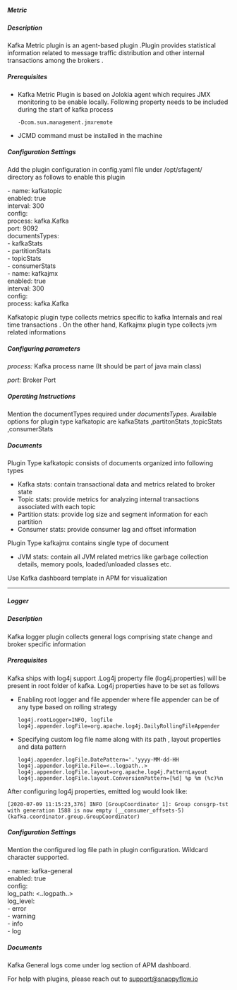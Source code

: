 ##### Metric

##### Description

Kafka Metric plugin is an agent-based plugin .Plugin provides statistical information related to message traffic distribution and other internal transactions among the brokers .

##### Prerequisites

- Kafka Metric Plugin is based on Jolokia agent which requires JMX monitoring to be enable locally. Following property needs to be included during the start of kafka process

  ```
  -Dcom.sun.management.jmxremote
  ```

- JCMD command must be installed in the machine

##### Configuration Settings

Add the plugin configuration in config.yaml file under /opt/sfagent/ directory as follows to enable this plugin

<div class="sfpollerExample">
  <div> - name: kafkatopic</div>
  <div class="innerLeft">
    <div>enabled: true</div>
    <div>interval: 300 </div>
    <div>config:</div>
    <div class="innerLeft">
      <div>process: kafka.Kafka</div>
      <div>port: 9092</div>
      <div>documentsTypes:</div>
      <div>- kafkaStats</div>
      <div>- partitionStats</div>
      <div>- topicStats</div>
      <div>- consumerStats</div>
    </div>
  </div>
  <div> - name: kafkajmx</div>
  <div class="innerLeft">
    <div>enabled: true</div>
    <div>interval: 300 </div>
    <div>config:</div>
    <div class="innerLeft">
      <div>process: kafka.Kafka</div>
    </div>
  </div>
</div>

Kafkatopic plugin type collects metrics specific to kafka Internals and real time transactions . On the other hand, Kafkajmx plugin type collects jvm related informations

##### Configuring parameters

*process:* Kafka process name (It should be part of java main class)

*port:* Broker Port

##### Operating Instructions

Mention the documentTypes required under *documentsTypes.* 
Available options for plugin type kafkatopic are kafkaStats ,partitonStats ,topicStats ,consumerStats 

##### Documents

Plugin Type kafkatopic consists of  documents organized into following types 

- Kafka stats: contain transactional data and metrics related to broker state 
- Topic stats: provide metrics for analyzing internal transactions associated with each topic
- Partition stats:  provide log size and segment information for each partition 
- Consumer stats: provide consumer lag and offset information

Plugin Type kafkajmx contains single type of document 

- JVM stats: contain all JVM related metrics like garbage collection details, memory pools, loaded/unloaded classes etc.

Use Kafka dashboard template in APM for visualization

------

##### Logger

##### Description

Kafka logger plugin collects general logs comprising state change and broker specific information

##### Prerequisites

Kafka ships with log4j support .Log4j property file (log4j.properties) will be present in root folder of kafka.
Log4j properties have to be set as follows 

- Enabling root logger and file appender where file appender can be of any type based on rolling strategy

  ```
  log4j.rootLogger=INFO, logfile
  log4j.appender.logFile=org.apache.log4j.DailyRollingFileAppender
  ```

- Specifying custom log file name along with its path , layout properties and data pattern

  ```
  log4j.appender.logFile.DatePattern='.'yyyy-MM-dd-HH
  log4j.appender.logFile.File=<..logpath..>
  log4j.appender.logFile.layout=org.apache.log4j.PatternLayout
  log4j.appender.logFile.layout.ConversionPattern=[%d] %p %m (%c)%n
  ```

After configuring log4j properties, emitted log would look like:

```
[2020-07-09 11:15:23,376] INFO [GroupCoordinator 1]: Group consgrp-tst with generation 1588 is now empty (__consumer_offsets-5) (kafka.coordinator.group.GroupCoordinator)
```

##### Configuration Settings

Mention the configured log file path in plugin configuration. Wildcard character supported.

<div class="sfpollerExample">
  <div> - name: kafka-general</div>
  <div class="innerLeft">
    <div>enabled: true</div>
    <div>config:</div>
    <div class="innerLeft">
      <div>log_path: <..logpath..>
      </div>
      <div>log_level:</div>
      <div>- error</div>
      <div>- warning</div>
      <div>- info</div>
      <div>- log</div>
    </div>
  </div>
</div>

##### Documents

Kafka General logs come under log section of APM dashboard.



For help with plugins, please reach out to [support@snappyflow.io](mailto:support@snappyflow.io)
